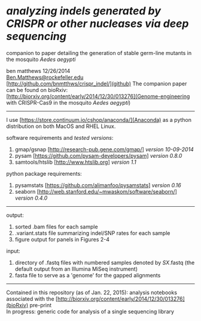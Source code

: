*analyzing indels generated by CRISPR or other nucleases via deep sequencing*
====================

companion to paper detailing the generation of stable germ-line mutants in the mosquito *Aedes aegypti*

ben matthews 12/26/2014<br>
Ben.Matthews@rockefeller.edu<br>
[http://github.com/bnmtthws/crispr_indel/](github)
The companion paper can be found on bioRxiv: [http://biorxiv.org/content/early/2014/12/30/013276](Genome-engineering with CRISPR-Cas9 in the mosquito *Aedes aegypti*)

---
I use [https://store.continuum.io/cshop/anaconda/](Anaconda) as a python distribution on both MacOS and RHEL Linux.

software requirements and *tested versions*:<br>
1. gmap/gsnap [http://research-pub.gene.com/gmap/] *version 10-09-2014*<br>
2. pysam [https://github.com/pysam-developers/pysam] *version 0.8.0*<br>
3. samtools/htslib [http://www.htslib.org] *version 1.1*<br>

python package requirements:<br>
1. pysamstats [https://github.com/alimanfoo/pysamstats] *version 0.16*<br>
2. seaborn [http://web.stanford.edu/~mwaskom/software/seaborn/] *version 0.4.0*<br>

---
output:
1. sorted .bam files for each sample
2. .variant.stats file summarizing indel/SNP rates for each sample
3. figure output for panels in Figures 2-4

input:
1. directory of .fastq files with numbered samples denoted by *SX*.fastq (the default output from an Illumina MiSeq instrument)
2. fasta file to serve as a 'genome' for the gapped alignments

---
Contained in this repository (as of Jan. 22, 2015): analysis notebooks associated with the [http://biorxiv.org/content/early/2014/12/30/013276](bioRxiv) pre-print<br>
In progress: generic code for analysis of a single sequencing library